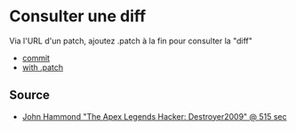 # Consulter une diff
Via l'URL d'un patch, ajoutez .patch à la fin pour consulter la "diff"
- [commit](https://github.com/Altherneum/.github/commit/0057afa5545614e9eeee97c9542e4ccf9141ebcc)
- [with .patch](https://github.com/Altherneum/.github/commit/0057afa5545614e9eeee97c9542e4ccf9141ebcc.patch)

## Source
- [John Hammond "The Apex Legends Hacker: Destroyer2009" @ 515 sec](https://youtu.be/pXZ-aVP_n64&t=515)